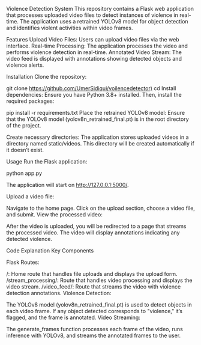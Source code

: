 Violence Detection System
This repository contains a Flask web application that processes uploaded video files to detect instances of violence in real-time. The application uses a retrained YOLOv8 model for object detection and identifies violent activities within video frames.

Features
Upload Video Files: Users can upload video files via the web interface.
Real-time Processing: The application processes the video and performs violence detection in real-time.
Annotated Video Stream: The video feed is displayed with annotations showing detected objects and violence alerts.

Installation
Clone the repository:

git clone <https://github.com/UmerSidiqui/voilencedetector)>
cd <repository-directory>
Install dependencies:
Ensure you have Python 3.8+ installed. Then, install the required packages:

pip install -r requirements.txt
Place the retrained YOLOv8 model:
Ensure that the YOLOv8 model (yolov8n_retrained_final.pt) is in the root directory of the project.

Create necessary directories:
The application stores uploaded videos in a directory named static/videos. This directory will be created automatically if it doesn’t exist.

Usage
Run the Flask application:

python app.py

The application will start on http://127.0.0.1:5000/.

Upload a video file:

Navigate to the home page.
Click on the upload section, choose a video file, and submit.
View the processed video:

After the video is uploaded, you will be redirected to a page that streams the processed video.
The video will display annotations indicating any detected violence.

Code Explanation
Key Components

Flask Routes:

/: Home route that handles file uploads and displays the upload form.
/stream_processing/<filename>: Route that handles video processing and displays the video stream.
/video_feed/<filename>: Route that streams the video with violence detection annotations.
Violence Detection:

The YOLOv8 model (yolov8n_retrained_final.pt) is used to detect objects in each video frame.
If any object detected corresponds to "violence," it’s flagged, and the frame is annotated.
Video Streaming:

The generate_frames function processes each frame of the video, runs inference with YOLOv8, and streams the annotated frames to the user.
